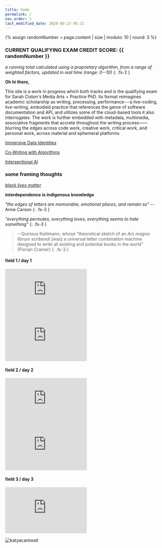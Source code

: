 ```yaml
---
title: home
permalink: /
nav_order: 1
last_modified_date: 2020-08-23 05:11
---
```

<!-- layout: default -->

{% assign randomNumber = page.content | size | modulo: 10 | round: 3 %}

### CURRENT QUALIFYING EXAM CREDIT SCORE: {{ randomNumber }}

_a running total calculated using a proprietary algorithm, from a range of weighted factors, updated in real time (range: 0--10)_
{: .fs-2 } 

**Oh hi there,**

This site is a work in progress which both tracks and _is_ the qualifying exam for Sarah Ciston's Media Arts + Practice PhD. Its format reimagines academic scholarship as writing, processing, performance---a live-coding, live-writing, embodied practice that references the genre of software documentation and API, and utilizes some of the cloud-based tools it also interrogates. The work is further embedded with metadata, multimedia, associative fragments that accrete throughout the writing process——blurring the edges across code work, creative work, critical work, and personal work, across material and ephemeral platforms.

[Immersive Data Identities](posts/field2-dataIds)

[Co-Writing with Algorithms](posts/field1-cowriting)

[Intersectional AI](posts/field3-IAI)

### some framing thoughts

[_black lives matter_](https://www.jamestgreen.com/projects/blacklivesmatter)

**interdependence is indigenous knowledge**

<!-- >_"All perception is a commons. All subjectivity is intersubjectivity. Self is self-through-other."_ --Andreas Weber
{: .fs-3 }

>_"people and their data make each other"_ --Deborah Lupton 
{: .fs-3 }
 -->

_"the edges of letters are memorable, emotional places, and remain so"_ --Anne Carson
{: .fs-3 }

<!-- >_“the letter is a threshold”_ --John Cayley
{: .fs-3 } -->

_"everything permutes, everything loves, everything seems to hate something”_ 
{: .fs-3 }
> --Quirinus Kuhlmann, whose "theoretical sketch of an _Ars magna librum scribendi_ [was] a universal letter combination machine designed to write all existing and potential books in the world" (Florian Cramer)
{: .fs-3 }

<!-- >_“no code refers to all the universes, and no universe is referred to by all codes”_ --Vilém Flusser -->
<!-- {: .fs-3 } -->

#### field 1 / day 1
<iframe width="266" height="150" src="https://www.youtube.com/embed/SznhRaT77G8" frameborder="0" allow="accelerometer; autoplay; encrypted-media; gyroscope; picture-in-picture" allowfullscreen></iframe> <iframe width="266" height="150" src="https://www.youtube.com/embed/JKLh31VH5iM" frameborder="0" allow="accelerometer; autoplay; encrypted-media; gyroscope; picture-in-picture" allowfullscreen></iframe> 

#### field 2 / day 2
<iframe width="266" height="150" src="https://www.youtube.com/embed/3DF759JzzAw" frameborder="0" allow="accelerometer; autoplay; encrypted-media; gyroscope; picture-in-picture" allowfullscreen></iframe><iframe width="266" height="150" src="https://www.youtube.com/embed/LYWWv2vsqHI" frameborder="0" allow="accelerometer; autoplay; encrypted-media; gyroscope; picture-in-picture" allowfullscreen></iframe> 

#### field 3 / day 3
<iframe width="266" height="150" src="https://www.youtube.com/embed/gUCNY0Vqa_I" frameborder="0" allow="accelerometer; autoplay; encrypted-media; gyroscope; picture-in-picture" allowfullscreen></iframe> 

![katyacantwait](https://cdn.glitch.com/eaa18b38-3765-4c0b-8304-2af139b6b542%2FKatya-cantwait.gif?v=1597792482090)
